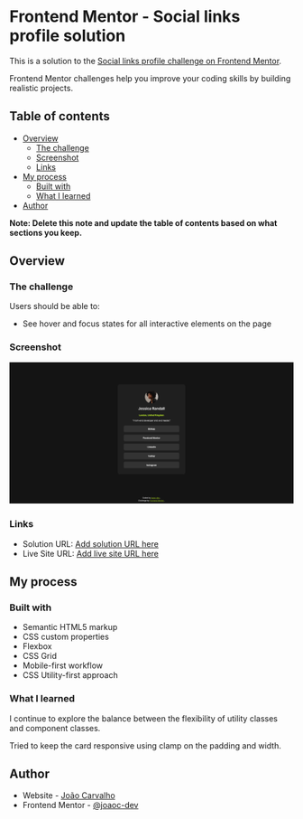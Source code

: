 # Frontend Mentor - Social links profile solution

This is a solution to the [Social links profile challenge on Frontend Mentor](https://www.frontendmentor.io/challenges/social-links-profile-UG32l9m6dQ). 

Frontend Mentor challenges help you improve your coding skills by building realistic projects. 

## Table of contents

- [Overview](#overview)
  - [The challenge](#the-challenge)
  - [Screenshot](#screenshot)
  - [Links](#links)
- [My process](#my-process)
  - [Built with](#built-with)
  - [What I learned](#what-i-learned)
- [Author](#author)

**Note: Delete this note and update the table of contents based on what sections you keep.**

## Overview

### The challenge

Users should be able to:

- See hover and focus states for all interactive elements on the page

### Screenshot

![](./app_screenshot.png)

### Links

- Solution URL: [Add solution URL here](https://github.com/joaoc-dev/frontendmentor-social-links-profile)
- Live Site URL: [Add live site URL here](https://frontendmentor.newbie.social-links-profile.joao-carvalho.dev)

## My process

### Built with

- Semantic HTML5 markup
- CSS custom properties
- Flexbox
- CSS Grid
- Mobile-first workflow
- CSS Utility-first approach

### What I learned

I continue to explore the balance between the flexibility of utility classes and component classes.

Tried to keep the card responsive using clamp on the padding and width.

## Author

- Website - [João Carvalho](https://www.joao-carvalho.dev/)
- Frontend Mentor - [@joaoc-dev](https://www.frontendmentor.io/profile/joaoc-dev)